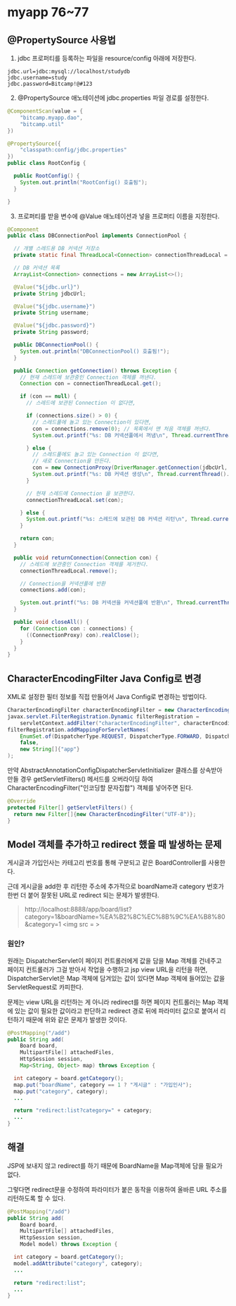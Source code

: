 # myapp 76~77
## @PropertySource 사용법
1) jdbc 프로퍼티를 등록하는 파일을 resource/config 아래에 저장한다.
```properties
jdbc.url=jdbc:mysql://localhost/studydb
jdbc.username=study
jdbc.password=Bitcamp!@#123
```

2) @PropertySource 애노테이션에 jdbc.properties 파일 경로를 설정한다.
```java
@ComponentScan(value = {
    "bitcamp.myapp.dao",
    "bitcamp.util"
})

@PropertySource({
    "classpath:config/jdbc.properties"
})
public class RootConfig {

  public RootConfig() {
    System.out.println("RootConfig() 호출됨");
  }

}
```

3) 프로퍼티를 받을 변수에 @Value 애노테이션과 넣을 프로퍼티 이름을 지정한다.
```java
@Component
public class DBConnectionPool implements ConnectionPool {

  // 개별 스레드용 DB 커넥션 저장소
  private static final ThreadLocal<Connection> connectionThreadLocal = new ThreadLocal<>();

  // DB 커넥션 목록
  ArrayList<Connection> connections = new ArrayList<>();

  @Value("${jdbc.url}")
  private String jdbcUrl;

  @Value("${jdbc.username}")
  private String username;

  @Value("${jdbc.password}")
  private String password;

  public DBConnectionPool() {
    System.out.println("DBConnectionPool() 호출됨!");
  }

  public Connection getConnection() throws Exception {
    // 현재 스레드에 보관중인 Connection 객체를 꺼낸다.
    Connection con = connectionThreadLocal.get();

    if (con == null) {
      // 스레드에 보관된 Connection 이 없다면,

      if (connections.size() > 0) {
        // 스레드풀에 놀고 있는 Connection이 있다면,
        con = connections.remove(0); // 목록에서 맨 처음 객체를 꺼낸다.
        System.out.printf("%s: DB 커넥션풀에서 꺼냄\n", Thread.currentThread().getName());

      } else {
        // 스레드풀에도 놀고 있는 Connection 이 없다면,
        // 새로 Connection을 만든다.
        con = new ConnectionProxy(DriverManager.getConnection(jdbcUrl, username, password), this);
        System.out.printf("%s: DB 커넥션 생성\n", Thread.currentThread().getName());
      }

      // 현재 스레드에 Connection 을 보관한다.
      connectionThreadLocal.set(con);

    } else {
      System.out.printf("%s: 스레드에 보관된 DB 커넥션 리턴\n", Thread.currentThread().getName());
    }

    return con;
  }

  public void returnConnection(Connection con) {
    // 스레드에 보관중인 Connection 객체를 제거한다.
    connectionThreadLocal.remove();

    // Connection을 커넥션풀에 반환
    connections.add(con);

    System.out.printf("%s: DB 커넥션을 커넥션풀에 반환\n", Thread.currentThread().getName());
  }

  public void closeAll() {
    for (Connection con : connections) {
      ((ConnectionProxy) con).realClose();
    }
  }
}

```
## CharacterEncodingFilter Java Config로 변경
XML로 설정한 필터 정보를 직접 만들어서 Java Config로 변경하는 방법이다.
```java
CharacterEncodingFilter characterEncodingFilter = new CharacterEncodingFilter("UTF-8");
javax.servlet.FilterRegistration.Dynamic filterRegistration =
    servletContext.addFilter("characterEncodingFilter", characterEncodingFilter);
filterRegistration.addMappingForServletNames(
    EnumSet.of(DispatcherType.REQUEST, DispatcherType.FORWARD, DispatcherType.INCLUDE),
    false,
    new String[]{"app"}
);
```

만약 AbstractAnnotationConfigDispatcherServletInitializer 클래스를 상속받아 만들 경우 getServletFilters() 메서드를 오버라이딩 하여 CharacterEncodingFilter("인코딩할 문자집합") 객체를 넣어주면 된다.
```java
@Override
protected Filter[] getServletFilters() {
  return new Filter[]{new CharacterEncodingFilter("UTF-8")};
}
```


## Model 객체를 추가하고 redirect 했을 때 발생하는 문제
게시글과 가입인사는 카테고리 번호를 통해 구분되고 같은 BoardController를 사용한다.

근데 게시글을 add한 후 리턴한 주소에 추가적으로 boardName과 category 번호가 한번 더 붙어 잘못된 URL로 redirect 되는 문제가 발생한다. 
>http://localhost:8888/app/board/list?category=1&boardName=%EA%B2%8C%EC%8B%9C%EA%B8%80&category=1
<img src = >

### 원인?
원래는 DispatcherServlet이 페이지 컨트롤러에게 값을 담을 Map 객체를 건네주고 페이지 컨트롤러가 그걸 받아서 작업을 수행하고 jsp view URL을 리턴을 하면, DispatcherServlet은 Map 객체에 담겨있는 값이 있다면 Map 객체에 들어있는 값을 ServletRequest로 카피한다.

문제는 view URL을 리턴하는 게 아니라 redirect를 하면 페이지 컨트롤러는 Map 객체에 있는 값이 필요한 값이라고 판단하고 redirect 경로 뒤에 파라미터 값으로 붙여서 리턴하기 때문에 위와 같은 문제가 발생한 것이다. 

```java
@PostMapping("/add")
public String add(
    Board board,
    MultipartFile[] attachedFiles,
    HttpSession session,
    Map<String, Object> map) throws Exception {

  int category = board.getCategory();
  map.put("boardName", category == 1 ? "게시글" : "가입인사");
  map.put("category", category);
  ...

  return "redirect:list?category=" + category;
  ...
}
```

## 해결
JSP에 보내지 않고 redirect를 하기 때문에 BoardName을 Map객체에 담을 필요가 없다. 

그렇다면 redirect문을 수정하여 파라미터가 붙은 동작을 이용하여 올바른 URL 주소를 리턴하도록 할 수 있다. 
```java
@PostMapping("/add")
public String add(
    Board board,
    MultipartFile[] attachedFiles,
    HttpSession session,
    Model model) throws Exception {

  int category = board.getCategory();
  model.addAttribute("category", category);
  ...

  return "redirect:list";
  ...
}
```


